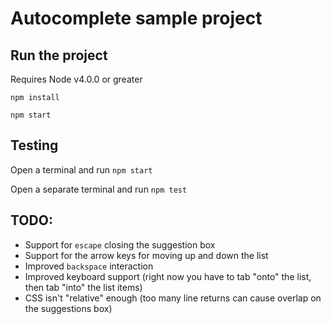 # Autocomplete sample project

## Run the project

Requires Node v4.0.0 or greater

`npm install`

`npm start`

## Testing

Open a terminal and run `npm start`

Open a separate terminal and run `npm test`

## TODO:
- Support for `escape` closing the suggestion box
- Support for the arrow keys for moving up and down the list 
- Improved `backspace` interaction
- Improved keyboard support (right now you have to tab "onto" the list, then tab "into" the list items)
- CSS isn't "relative" enough (too many line returns can cause overlap on the suggestions box)
